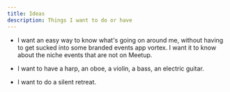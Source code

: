 ```yaml
---
title: Ideas
description: Things I want to do or have
---
```


- I want an easy way to know what's going on around me, without having to get sucked into some branded events app vortex. I want it to know about the niche events that are not on Meetup.

- I want to have a harp, an oboe, a violin, a bass, an electric guitar.

- I want to do a silent retreat.
